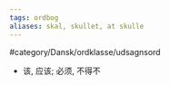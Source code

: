 ```yaml
---
tags: ordbog
aliases: skal, skullet, at skulle
---
```


#category/Dansk/ordklasse/udsagnsord 
- 该, 应该; 必须, 不得不